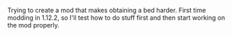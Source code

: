 Trying to create a mod that makes obtaining a bed harder.
First time modding in 1.12.2, so I'll test how to do stuff first and then start working on the mod properly.
